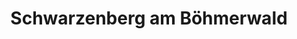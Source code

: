 ---
title: Schwarzenberg am Böhmerwald
url: /schwarzenberg-am-boehmerwald/
latitude: 48.732
longitude: 13.835
---